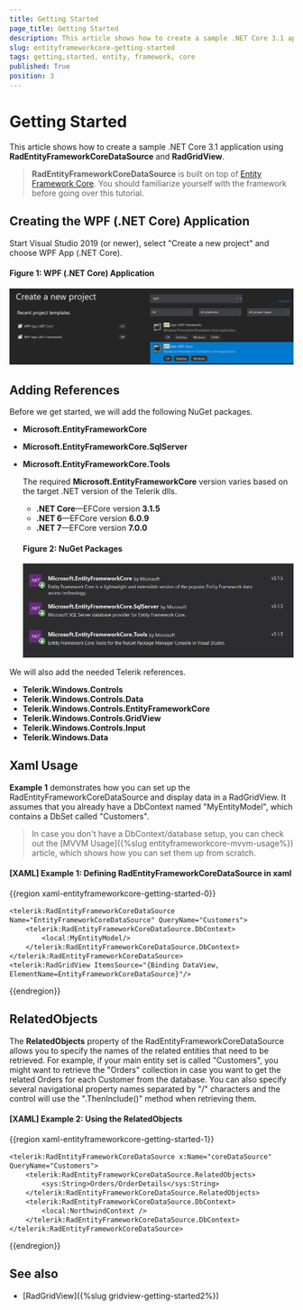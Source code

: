 ```yaml
---
title: Getting Started
page_title: Getting Started
description: This article shows how to create a sample .NET Core 3.1 application using RadEntityFrameworkCoreDataSource and RadGridView.
slug: entityframeworkcore-getting-started
tags: getting,started, entity, framework, core
published: True
position: 3
---
```


# Getting Started

This article shows how to create a sample .NET Core 3.1 application using __RadEntityFrameworkCoreDataSource__ and __RadGridView__.

> __RadEntityFrameworkCoreDataSource__ is built on top of [Entity Framework Core](https://docs.microsoft.com/en-us/ef/core/). You should familiarize yourself with the framework before going over this tutorial.

## Creating the WPF (.NET Core) Application

Start Visual Studio 2019 (or newer), select "Create a new project" and choose WPF App (.NET Core).

#### __Figure 1: WPF (.NET Core) Application__
![WPF (.NET Core) Application](images/entityframeworkcoredatasource-create-new-project.png)

## Adding References

Before we get started, we will add the following NuGet packages.

* __Microsoft.EntityFrameworkCore__
* __Microsoft.EntityFrameworkCore.SqlServer__
* __Microsoft.EntityFrameworkCore.Tools__

	The required __Microsoft.EntityFrameworkCore__ version varies based on the target .NET version of the Telerik dlls.
	
	* __.NET Core__&mdash;EFCore version __3.1.5__
	* __.NET 6__&mdash;EFCore version __6.0.9__
	* __.NET 7__&mdash;EFCore version __7.0.0__
	
	#### __Figure 2: NuGet Packages__
	![NuGet Packages](images/entityframeworkcoredatasource-nugets.png)
	
We will also add the needed Telerik references.

* __Telerik.Windows.Controls__
* __Telerik.Windows.Controls.Data__
* __Telerik.Windows.Controls.EntityFrameworkCore__
* __Telerik.Windows.Controls.GridView__
* __Telerik.Windows.Controls.Input__
* __Telerik.Windows.Data__

## Xaml Usage

__Example 1__ demonstrates how you can set up the RadEntityFrameworkCoreDataSource and display data in a RadGridView. It assumes that you already have a DbContext named "MyEntityModel", which contains a DbSet called "Customers". 

> In case you don't have a DbContext/database setup, you can check out the [MVVM Usage]({%slug entityframeworkcore-mvvm-usage%}) article, which shows how you can set them up from scratch.

#### __[XAML] Example 1: Defining RadEntityFrameworkCoreDataSource in xaml__
{{region xaml-entityframeworkcore-getting-started-0}}

    <telerik:RadEntityFrameworkCoreDataSource Name="EntityFrameworkCoreDataSource" QueryName="Customers"> 
        <telerik:RadEntityFrameworkCoreDataSource.DbContext> 
            <local:MyEntityModel/> 
        </telerik:RadEntityFrameworkCoreDataSource.DbContext> 
    </telerik:RadEntityFrameworkCoreDataSource> 
    <telerik:RadGridView ItemsSource="{Binding DataView, ElementName=EntityFrameworkCoreDataSource}"/>
{{endregion}}

## RelatedObjects

The __RelatedObjects__ property of the RadEntityFrameworkCoreDataSource allows you to specify the names of the related entities that need to be retrieved. For example, if your main entity set is called "Customers", you might want to retrieve the "Orders"  collection in case you want to get the related Orders for each Customer from the database. You can also specify several navigational property names separated by "/" characters and the control will use the ".ThenInclude()" method when retrieving them. 

#### __[XAML] Example 2: Using the RelatedObjects__
{{region xaml-entityframeworkcore-getting-started-1}}

    <telerik:RadEntityFrameworkCoreDataSource x:Name="coreDataSource" QueryName="Customers">
        <telerik:RadEntityFrameworkCoreDataSource.RelatedObjects>
            <sys:String>Orders/OrderDetails</sys:String>
        </telerik:RadEntityFrameworkCoreDataSource.RelatedObjects>
        <telerik:RadEntityFrameworkCoreDataSource.DbContext>
            <local:NorthwindContext />
        </telerik:RadEntityFrameworkCoreDataSource.DbContext>
    </telerik:RadEntityFrameworkCoreDataSource>
{{endregion}}

## See also

* [RadGridView]({%slug gridview-getting-started2%})